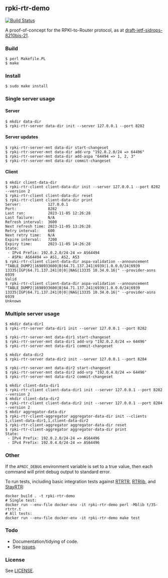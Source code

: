 ## rpki-rtr-demo

[![Build Status](https://github.com/APNIC-net/rpki-rtr-demo/actions/workflows/build.yml/badge.svg)](https://github.com/APNIC-net/rpki-rtr-demo/actions)

A proof-of-concept for the RPKI-to-Router protocol, as at
[draft-ietf-sidrops-8210bis-21](https://www.ietf.org/archive/id/draft-ietf-sidrops-8210bis-21.txt).

### Build

    $ perl Makefile.PL
    $ make

### Install

    $ sudo make install

### Single server usage

#### Server

    $ mkdir data-dir
    $ rpki-rtr-server data-dir init --server 127.0.0.1 --port 8282

#### Server updates

    $ rpki-rtr-server-mnt data-dir start-changeset
    $ rpki-rtr-server-mnt data-dir add-vrp "192.0.2.0/24 => 64496"
    $ rpki-rtr-server-mnt data-dir add-aspa "64494 => 1, 2, 3"
    $ rpki-rtr-server-mnt data-dir commit-changeset

#### Client

    $ mkdir client-data-dir
    $ rpki-rtr-client client-data-dir init --server 127.0.0.1 --port 8282 --version 2
    $ rpki-rtr-client client-data-dir reset
    $ rpki-rtr-client client-data-dir print
    Server:            127.0.0.1
    Port:              8282
    Last run:          2023-11-05 12:26:28
    Last failure:      N/A
    Refresh interval:  3600
    Next refresh time: 2023-11-05 13:26:28
    Retry interval:    600
    Next retry time:   N/A
    Expire interval:   7200
    Expiry time:       2023-11-05 14:26:28
    State:
     - IPv4 Prefix: 192.0.2.0/24-24 => AS64494
     - ASPA: AS64494 => AS1, AS2, AS3
    $ rpki-rtr-client client-data-dir aspa-validation --announcement "TABLE_DUMP2|1698933600|B|64.71.137.241|6939|1.0.0.0/24|6939 13335|IGP|64.71.137.241|0|0||NAG|13335 10.34.0.16|" --provider-asns 6939
    Valid
    $ rpki-rtr-client client-data-dir aspa-validation --announcement "TABLE_DUMP2|1698933600|B|64.71.137.241|6939|1.0.0.0/24|6939 13335|IGP|64.71.137.241|0|0||NAG|13335 10.34.0.16|" --provider-asns 6939
    Unknown

### Multiple server usage

    $ mkdir data-dir1
    $ rpki-rtr-server data-dir1 init --server 127.0.0.1 --port 8282

    $ rpki-rtr-server-mnt data-dir1 start-changeset
    $ rpki-rtr-server-mnt data-dir1 add-vrp "192.0.2.0/24 => 64496"
    $ rpki-rtr-server-mnt data-dir1 commit-changeset

    $ mkdir data-dir2
    $ rpki-rtr-server data-dir2 init --server 127.0.0.1 --port 8284

    $ rpki-rtr-server-mnt data-dir2 start-changeset
    $ rpki-rtr-server-mnt data-dir2 add-vrp "192.0.4.0/24 => 64496"
    $ rpki-rtr-server-mnt data-dir2 commit-changeset

    $ mkdir client-data-dir1
    $ rpki-rtr-client client-data-dir1 init --server 127.0.0.1 --port 8282 --version 2
    $ mkdir client-data-dir2
    $ rpki-rtr-client client-data-dir2 init --server 127.0.0.1 --port 8284 --version 2
    $ mkdir aggregator-data-dir
    $ rpki-rtr-client-aggregator aggregator-data-dir init --clients 1,client-data-dir1,1,client-data-dir2
    $ rpki-rtr-client-aggregator aggregator-data-dir reset
    $ rpki-rtr-client-aggregator aggregator-data-dir print
    State:
     - IPv4 Prefix: 192.0.2.0/24-24 => AS64496
     - IPv4 Prefix: 192.0.4.0/24-24 => AS64496

### Other

If the `APNIC_DEBUG` environment variable is set to a true value, then
each command will print debug output to standard error.

To run tests, including basic integration tests against
[RTRTR](https://github.com/NLnetLabs/rtrtr),
[RTRlib](https://github.com/rtrlib/rtrlib), and
[StayRTR](https://github.com/bgp/stayrtr):

    docker build . -t rpki-rtr-demo
    # Single test:
    docker run --env-file docker-env -it rpki-rtr-demo perl -Mblib t/35-rtrtr.t
    # All tests:
    docker run --env-file docker-env -it rpki-rtr-demo make test

### Todo

 - Documentation/tidying of code.
 - See [issues](https://github.com/APNIC-net/rpki-rtr-demo/issues).

### License

See [LICENSE](./LICENSE).
